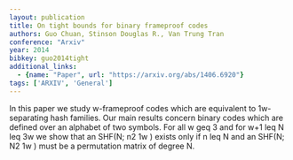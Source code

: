 ```yaml
---
layout: publication
title: On tight bounds for binary frameproof codes
authors: Guo Chuan, Stinson Douglas R., Van Trung Tran
conference: "Arxiv"
year: 2014
bibkey: guo2014tight
additional_links:
  - {name: "Paper", url: "https://arxiv.org/abs/1406.6920"}
tags: ['ARXIV', 'General']
---
```

In this paper we study w-frameproof codes which are equivalent to 1w-separating hash families. Our main results concern binary codes which are defined over an alphabet of two symbols. For all w geq 3 and for w+1 leq N leq 3w we show that an SHF(N; n2 1w ) exists only if n leq N and an SHF(N; N2 1w ) must be a permutation matrix of degree N.

